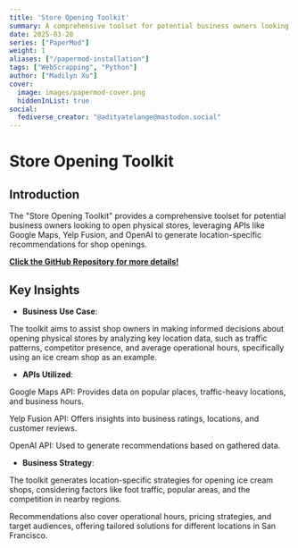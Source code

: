 ```yaml
---
title: 'Store Opening Toolkit'
summary: A comprehensive toolset for potential business owners looking to open physical stores, leveraging APIs like Google Maps, Yelp Fusion, and OpenAI to generate location-specific recommendations for shop openings.
date: 2025-03-20
series: ["PaperMod"]
weight: 1
aliases: ["/papermod-installation"]
tags: ["WebScrapping", "Python"]
author: ["Madilyn Xu"]
cover:
  image: images/papermod-cover.png
  hiddenInList: true
social:
  fediverse_creator: "@adityatelange@mastodon.social"
---
```


# Store Opening Toolkit

## Introduction

The "Store Opening Toolkit" provides a comprehensive toolset for potential business owners looking to open physical stores, leveraging APIs like Google Maps, Yelp Fusion, and OpenAI to generate location-specific recommendations for shop openings.

[**Click the GitHub Repository for more details!**](https://github.com/madilynxu/Store-Opening-Toolkit/tree/main)

## Key Insights

- **Business Use Case**:

The toolkit aims to assist shop owners in making informed decisions about opening physical stores by analyzing key location data, such as traffic patterns, competitor presence, and average operational hours, specifically using an ice cream shop as an example.

- **APIs Utilized**:

Google Maps API: Provides data on popular places, traffic-heavy locations, and business hours.

Yelp Fusion API: Offers insights into business ratings, locations, and customer reviews.

OpenAI API: Used to generate recommendations based on gathered data.

- **Business Strategy**:

The toolkit generates location-specific strategies for opening ice cream shops, considering factors like foot traffic, popular areas, and the competition in nearby regions.

Recommendations also cover operational hours, pricing strategies, and target audiences, offering tailored solutions for different locations in San Francisco.
